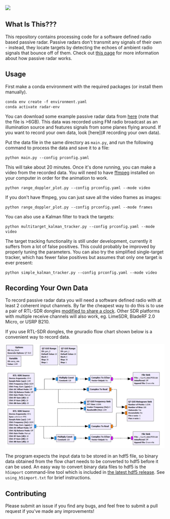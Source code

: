 ![](C:\Users\macks\Documents\Python\passiveRadar\title_image.png)

## What Is This???

This repository contains processing code for a software defined radio based passive radar. Passive radars don't transmit any signals of their own - instead, they locate targets by detecting the echoes of ambient radio signals that bounce off of them.  Check out [this page](https://dopplerfish.com/passive-radar/) for more information about how passive radar works.

## Usage
First make a conda environment with the required packages (or install them manually).

```
conda env create -f environment.yaml
conda activate radar-env
```
You can download some example passive radar data from [here]( https://drive.google.com/open?id=18dG__H-nbuHJtG6WCHtPq3c_PRLqJA2O) (note that the file is >6GB). This data was recorded using FM radio broadcast as an illumination source and features signals from some planes flying around. If you want to record your own data, look [here](# recording your own data).

Put the data file in the same directory as `main.py`, and run the following command to process the data and save it to a file:

```
python main.py --config prconfig.yaml 
```

This will take about 20 minutes. Once it's done running, you can make a video from the recorded data. You will need to have [ffmpeg](https://ffmpeg.org/download.html) installed on your computer in order for the animation to work.

```
python range_doppler_plot.py --config prconfig.yaml --mode video
```
If you don't have ffmpeg, you can just save all the video frames as images:
```
python range_doppler_plot.py --config prconfig.yaml --mode frames
```
You can also use a Kalman filter to track the targets:

```
python multitarget_kalman_tracker.py --config prconfig.yaml --mode video
```

The target tracking functionality is still under development, currently it suffers from a lot of false positives. This could probably be improved by properly tuning the parameters. You can also try the simplified single-target tracker, which has fewer false positives but assumes that only one target is ever present:

```
python simple_kalman_tracker.py --config prconfig.yaml --mode video
```



## Recording Your Own Data
To record passive radar data you will need a software defined radio with at least 2 coherent input channels. By far the cheapest way to do this is to use a pair of RTL-SDR dongles [modified to share a clock](http://kaira.sgo.fi/2013/09/16-dual-channel-coherent-digital.html). Other SDR platforms with multiple receive channels will also work, eg. LimeSDR, BladeRF 2.0 Micro, or USRP B210.

If you use RTL-SDR dongles, the gnuradio flow chart shown below is a convenient way to record data.

![](./GNUradio_blockDiagram.jpg)

The program expects the input data to be stored in an hdf5 file, so binary data obtained from the flow chart needs to be converted to hdf5 before it can be used. An easy way to convert binary data files to hdf5 is the `h5import` command-line tool which is included in [the latest hdf5 release](https://www.hdfgroup.org/downloads/hdf5/). See `using_h5import.txt` for brief instructions.

## Contributing

Please submit an issue if you find any bugs, and feel free to submit a pull request if you've made any improvements!

   

